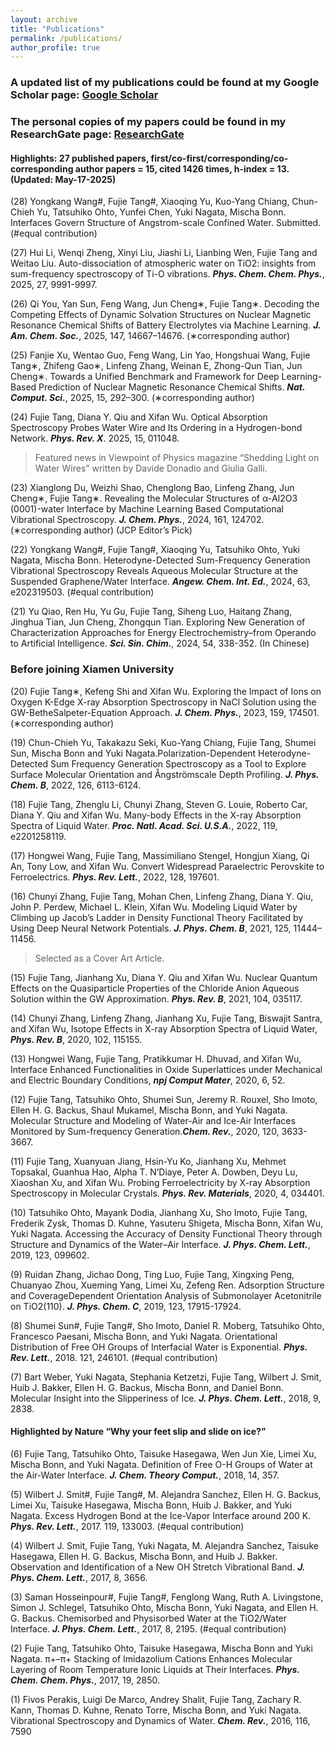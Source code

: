 ```yaml
---
layout: archive
title: "Publications"
permalink: /publications/
author_profile: true
---
```

### A updated list of my publications could be found at my Google Scholar page: [Google Scholar](https://scholar.google.com/citations?user=-Rx1hiIAAAAJ&hl=en) 

### The personal copies of my papers could be found in my ResearchGate page: [ResearchGate](https://www.researchgate.net/profile/Fujie_Tang/)



#### **Highlights**: 27 published papers, first/co-first/corresponding/co-corresponding author papers = 15, cited 1426 times, h-index = 13. (Updated: May-17-2025)

(28) Yongkang Wang#, Fujie Tang#, Xiaoqing Yu, Kuo-Yang Chiang, Chun-Chieh Yu, Tatsuhiko Ohto, Yunfei Chen, Yuki Nagata, Mischa Bonn. Interfaces Govern Structure of Angstrom-scale Confined Water. Submitted. (#equal contribution)

(27) Hui Li, Wenqi Zheng, Xinyi Liu, Jiashi Li, Lianbing Wen, Fujie Tang and Weitao Liu. Auto-dissociation of atmospheric water on TiO2: insights from sum-frequency spectroscopy of Ti-O vibrations. ***Phys. Chem. Chem. Phys.***, 2025, 27, 9991-9997.

(26) Qi You, Yan Sun, Feng Wang, Jun Cheng∗, Fujie Tang∗. Decoding the Competing Effects of Dynamic Solvation Structures on Nuclear Magnetic Resonance Chemical Shifts of Battery Electrolytes via Machine Learning. ***J. Am. Chem. Soc.***, 2025, 147, 14667–14676. (∗corresponding author)

(25) Fanjie Xu, Wentao Guo, Feng Wang, Lin Yao, Hongshuai Wang, Fujie Tang∗, Zhifeng Gao∗, Linfeng Zhang, Weinan E, Zhong-Qun Tian, Jun Cheng∗. Towards a Unified Benchmark and Framework for Deep Learning-Based Prediction of Nuclear Magnetic Resonance Chemical Shifts. ***Nat. Comput. Sci.***, 2025, 15, 292–300. (∗corresponding author)

(24) Fujie Tang, Diana Y. Qiu and Xifan Wu. Optical Absorption Spectroscopy Probes Water Wire and Its Ordering in a Hydrogen-bond Network. ***Phys. Rev. X***. 2025, 15, 011048.

>Featured news in Viewpoint of Physics magazine “Shedding Light on Water Wires” written by Davide Donadio and Giulia Galli.

(23) Xianglong Du, Weizhi Shao, Chenglong Bao, Linfeng Zhang, Jun Cheng∗, Fujie Tang∗. Revealing the Molecular Structures of α-Al2O3 (0001)-water Interface by Machine Learning Based Computational Vibrational Spectroscopy. ***J. Chem. Phys.***, 2024, 161, 124702. (∗corresponding author) (JCP Editor’s Pick)

(22) Yongkang Wang#, Fujie Tang#, Xiaoqing Yu, Tatsuhiko Ohto, Yuki Nagata, Mischa Bonn. Heterodyne-Detected Sum-Frequency Generation Vibrational Spectroscopy Reveals Aqueous Molecular Structure at the Suspended Graphene/Water Interface. ***Angew. Chem. Int. Ed.***, 2024, 63, e202319503. (#equal contribution)

(21) Yu Qiao, Ren Hu, Yu Gu, Fujie Tang, Siheng Luo, Haitang Zhang, Jinghua Tian, Jun Cheng, Zhongqun Tian. Exploring New Generation of Characterization Approaches for Energy Electrochemistry–from Operando to Artificial Intelligence. ***Sci. Sin. Chim.***, 2024, 54, 338-352. (In Chinese)

### **Before joining Xiamen University**

(20) Fujie Tang∗, Kefeng Shi and Xifan Wu. Exploring the Impact of Ions on Oxygen K-Edge X-ray Absorption Spectroscopy in NaCl Solution using the GW-BetheSalpeter-Equation Approach. ***J. Chem. Phys.***, 2023, 159, 174501. (∗corresponding author)

(19) Chun-Chieh Yu, Takakazu Seki, Kuo-Yang Chiang, Fujie Tang, Shumei Sun, Mischa Bonn and Yuki Nagata.Polarization-Dependent Heterodyne-Detected Sum Frequency Generation Spectroscopy as a Tool to Explore Surface Molecular Orientation and Ångströmscale Depth Profiling. ***J. Phys. Chem. B***, 2022, 126, 6113-6124.

(18) Fujie Tang, Zhenglu Li, Chunyi Zhang, Steven G. Louie, Roberto Car, Diana Y. Qiu and Xifan Wu. Many-body Effects in the X-ray Absorption Spectra of Liquid Water. ***Proc. Natl. Acad. Sci. U.S.A.***, 2022, 119, e2201258119.

(17) Hongwei Wang, Fujie Tang, Massimiliano Stengel, Hongjun Xiang, Qi An, Tony Low, and Xifan Wu. Convert Widespread Paraelectric Perovskite to Ferroelectrics. ***Phys. Rev. Lett.***, 2022, 128, 197601.

(16) Chunyi Zhang, Fujie Tang, Mohan Chen, Linfeng Zhang, Diana Y. Qiu, John P. Perdew, Michael L. Klein, Xifan Wu. Modeling Liquid Water by Climbing up Jacob’s Ladder in Density Functional Theory Facilitated by Using Deep Neural Network Potentials. ***J. Phys. Chem. B***, 2021, 125, 11444–11456.

>Selected as a Cover Art Article.

(15) Fujie Tang, Jianhang Xu, Diana Y. Qiu and Xifan Wu. Nuclear Quantum Effects on the Quasiparticle Properties of the Chloride Anion Aqueous Solution within the GW Approximation. ***Phys. Rev. B***, 2021, 104, 035117.

(14) Chunyi Zhang, Linfeng Zhang, Jianhang Xu, Fujie Tang, Biswajit Santra, and Xifan Wu, Isotope Effects in X-ray Absorption Spectra of Liquid Water, ***Phys. Rev. B***, 2020, 102, 115155.

(13) Hongwei Wang, Fujie Tang, Pratikkumar H. Dhuvad, and Xifan Wu, Interface Enhanced Functionalities in Oxide Superlattices under Mechanical and Electric Boundary Conditions, ***npj Comput Mater***, 2020, 6, 52.

(12) Fujie Tang, Tatsuhiko Ohto, Shumei Sun, Jeremy R. Rouxel, Sho Imoto, Ellen H. G. Backus, Shaul Mukamel, Mischa Bonn, and Yuki Nagata. Molecular Structure and Modeling of Water-Air and Ice-Air Interfaces Monitored by Sum-frequency Generation.***Chem. Rev.***, 2020, 120, 3633-3667.

(11) Fujie Tang, Xuanyuan Jiang, Hsin-Yu Ko, Jianhang Xu, Mehmet Topsakal, Guanhua Hao, Alpha T. N’Diaye, Peter A. Dowben, Deyu Lu, Xiaoshan Xu, and Xifan Wu. Probing Ferroelectricity by X-ray Absorption Spectroscopy in Molecular Crystals. ***Phys. Rev. Materials***, 2020, 4, 034401.

(10) Tatsuhiko Ohto, Mayank Dodia, Jianhang Xu, Sho Imoto, Fujie Tang, Frederik Zysk, Thomas D. Kuhne, Yasuteru Shigeta, Mischa Bonn, Xifan Wu, Yuki Nagata. Accessing the Accuracy of Density Functional Theory through Structure and Dynamics of the Water–Air Interface. ***J. Phys. Chem. Lett.***, 2019, 123, 099602.

(9) Ruidan Zhang, Jichao Dong, Ting Luo, Fujie Tang, Xingxing Peng, Chuanyao Zhou, Xueming Yang, Limei Xu, Zefeng Ren. Adsorption Structure and CoverageDependent Orientation Analysis of Submonolayer Acetonitrile on TiO2(110). ***J. Phys. Chem. C***, 2019, 123, 17915-17924.

(8) Shumei Sun#, Fujie Tang#, Sho Imoto, Daniel R. Moberg, Tatsuhiko Ohto, Francesco Paesani, Mischa Bonn, and Yuki Nagata. Orientational Distribution of Free OH Groups of Interfacial Water is Exponential. ***Phys. Rev. Lett.***, 2018. 121, 246101. (#equal contribution)

(7) Bart Weber, Yuki Nagata, Stephania Ketzetzi, Fujie Tang, Wilbert J. Smit, Huib J. Bakker, Ellen H. G. Backus, Mischa Bonn, and Daniel Bonn. Molecular Insight into the Slipperiness of Ice. ***J. Phys. Chem. Lett.***, 2018, 9, 2838.

#### Highlighted by Nature “Why your feet slip and slide on ice?”
    
(6) Fujie Tang, Tatsuhiko Ohto, Taisuke Hasegawa, Wen Jun Xie, Limei Xu, Mischa Bonn, and Yuki Nagata. Definition of Free O-H Groups of Water at the Air-Water Interface. ***J. Chem. Theory Comput.***, 2018, 14, 357.

(5) Wilbert J. Smit#, Fujie Tang#, M. Alejandra Sanchez, Ellen H. G. Backus, Limei Xu, Taisuke Hasegawa, Mischa Bonn, Huib J. Bakker, and Yuki Nagata. Excess Hydrogen Bond at the Ice-Vapor Interface around 200 K. ***Phys. Rev. Lett.***, 2017. 119, 133003. (#equal contribution)

(4) Wilbert J. Smit, Fujie Tang, Yuki Nagata, M. Alejandra Sanchez, Taisuke Hasegawa, Ellen H. G. Backus, Mischa Bonn, and Huib J. Bakker. Observation and Identification of a New OH Stretch Vibrational Band. ***J. Phys. Chem. Lett.***, 2017, 8, 3656.

(3) Saman Hosseinpour#, Fujie Tang#, Fenglong Wang, Ruth A. Livingstone, Simon J. Schlegel, Tatsuhiko Ohto, Mischa Bonn, Yuki Nagata, and Ellen H. G. Backus. Chemisorbed and Physisorbed Water at the TiO2/Water Interface. ***J. Phys. Chem. Lett.***, 2017, 8, 2195. (#equal contribution)

(2) Fujie Tang, Tatsuhiko Ohto, Taisuke Hasegawa, Mischa Bonn and Yuki Nagata. π+–π+ Stacking of Imidazolium Cations Enhances Molecular Layering of Room Temperature Ionic Liquids at Their Interfaces. ***Phys. Chem. Chem. Phys.***, 2017, 19, 2850.

(1) Fivos Perakis, Luigi De Marco, Andrey Shalit, Fujie Tang, Zachary R. Kann, Thomas D. Kuhne, Renato Torre, Mischa Bonn, and Yuki Nagata. Vibrational Spectroscopy and Dynamics of Water. ***Chem. Rev.***, 2016, 116, 7590